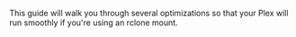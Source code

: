 This guide will walk you through several optimizations so that your Plex will run smoothly if you're using an rclone mount.